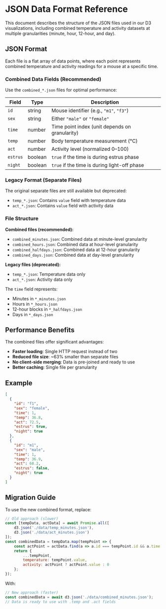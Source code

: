 # JSON Data Format Reference

This document describes the structure of the JSON files used in our D3 visualizations, including combined temperature and activity datasets at multiple granularities (minute, hour, 12-hour, and day).

## JSON Format

Each file is a flat array of data points, where each point represents combined temperature and activity readings for a mouse at a specific time.

### Combined Data Fields (Recommended)

Use the `combined_*.json` files for optimal performance:

| Field      | Type     | Description                                   |
|------------|----------|-----------------------------------------------|
| `id`       | string   | Mouse identifier (e.g., `"m1"`, `"f3"`)       |
| `sex`      | string   | Either `"male"` or `"female"`                 |
| `time`     | number   | Time point index (unit depends on granularity)|
| `temp`     | number   | Body temperature measurement (°C)             |
| `act`      | number   | Activity level (normalized 0–100)            |
| `estrus`   | boolean  | `true` if the time is during estrus phase     |
| `night`    | boolean  | `true` if the time is during light-off phase  |

### Legacy Format (Separate Files)

The original separate files are still available but deprecated:
- `temp_*.json`: Contains `value` field with temperature data
- `act_*.json`: Contains `value` field with activity data

### File Structure

**Combined files (recommended):**
- `combined_minutes.json`: Combined data at minute-level granularity
- `combined_hours.json`: Combined data at hour-level granularity  
- `combined_halfdays.json`: Combined data at 12-hour granularity
- `combined_days.json`: Combined data at day-level granularity

**Legacy files (deprecated):**
- `temp_*.json`: Temperature data only
- `act_*.json`: Activity data only

The `time` field represents:
  - Minutes in `*_minutes.json`
  - Hours in `*_hours.json`
  - 12-hour blocks in `*_halfdays.json`
  - Days in `*_days.json`

## Performance Benefits

The combined files offer significant advantages:
- **Faster loading**: Single HTTP request instead of two
- **Reduced file size**: ~63% smaller than separate files
- **No client-side merging**: Data is pre-joined and ready to use
- **Better caching**: Single file per granularity

## Example

```json
[
  {
    "id": "f1",
    "sex": "female",
    "time": 1,
    "temp": 36.8,
    "act": 72.5,
    "estrus": true,
    "night": true
  },
  {
    "id": "m1",
    "sex": "male",
    "time": 1,
    "temp": 36.9,
    "act": 68.2,
    "estrus": false,
    "night": true
  }
]
```

## Migration Guide

To use the new combined format, replace:

```javascript
// Old approach (slower)
const [tempData, actData] = await Promise.all([
    d3.json('./data/temp_minutes.json'),
    d3.json('./data/act_minutes.json')
]);
const combinedData = tempData.map(tempPoint => {
    const actPoint = actData.find(a => a.id === tempPoint.id && a.time === tempPoint.time);
    return {
        ...tempPoint,
        temperature: tempPoint.value,
        activity: actPoint ? actPoint.value : 0
    };
});
```

With:

```javascript
// New approach (faster)
const combinedData = await d3.json('./data/combined_minutes.json');
// Data is ready to use with .temp and .act fields